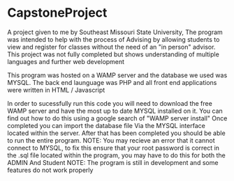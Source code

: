 # CapstoneProject
A project given to me by Southeast Missouri State University, The program was intended to help with the process of Advising by allowing students to view and register for classes without the need of an "in person" advisor. This project was not fully completed but shows understanding of multiple languages and further web development

This program was hosted on a WAMP server and the database we used was MYSQL. The back end launguage was PHP and all front end applications were written in HTML / Javascript

In order to sucessfully run this code you will need to download the free WAMP server and have the most up to date MYSQL installed on it. You can find out how to do this using a google search of "WAMP server install" Once completed you can import the database file Via the MYSQL interface located within the server. After that has been completed you should be able to run the entire program.
NOTE: You may recieve an error that it cannot connect to MYSQL, to fix this ensure that your root password is correct in the .sql file located within the program, you may have to do this for both the ADMIN And Student
NOTE: The program is still in development and some features do not work properly
